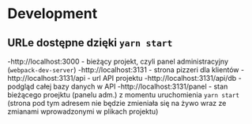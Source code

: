 # Development

## URLe dostępne dzięki `yarn start`

  -http://localhost:3000 - bieżący projekt, czyli panel administracyjny (`webpack-dev-server`)
  -http://localhost:3131 - strona pizzeri dla klientów
  -http://localhost:3131/api - url API projektu
  -http://localhost:3131/api/db - podgląd całej bazy danych w API
  -http://localhost:3131/panel - stan bieżącego proejktu (panelu adm.) z momentu uruchomienia `yarn start` (strona pod tym adresem nie będzie zmieniała się na żywo wraz ze zmianami  wprowadzonymi w plikach projektu)

